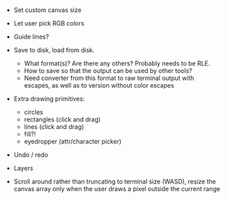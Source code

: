 
- Set custom canvas size
- Let user pick RGB colors

- Guide lines?

- Save to disk, load from disk.
  - What format(s)? Are there any others? Probably needs to be RLE.
  - How to save so that the output can be used by other tools?
  - Need converter from this format to raw terminal output with escapes,
    as well as to version without color escapes

- Extra drawing primitives:
  - circles
  - rectangles (click and drag)
  - lines (click and drag)
  - fill?!
  - eyedropper (attr/character picker)

- Undo / redo

- Layers

- Scroll around rather than truncating to terminal size (WASD), resize
  the canvas array only when the user draws a pixel outside the current
  range
